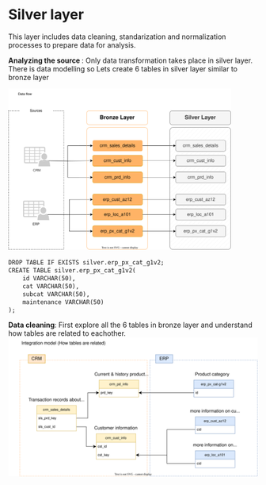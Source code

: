 # Silver layer
This layer includes data cleaning, standarization and normalization processes to prepare data for analysis.

<b>Analyzing the source </b> : Only data transformation takes place in silver layer. There is data modelling so Lets create 6 tables in silver layer similar to bronze layer


<img src="https://github.com/sumedhadewan/sql_datawarehouse_project/blob/main/docs/images/data_flow_silver_layer.drawio.svg" width="450" />




```
DROP TABLE IF EXISTS silver.erp_px_cat_g1v2;
CREATE TABLE silver.erp_px_cat_g1v2(
	id VARCHAR(50),
	cat VARCHAR(50),
	subcat VARCHAR(50),
	maintenance VARCHAR(50)
);

```
<b>Data cleaning</b>:
First explore all the 6 tables in bronze layer and understand how tables are related to eachother. 
<img src="https://github.com/sumedhadewan/sql_datawarehouse_project/blob/main/docs/images/integration_model.drawio.svg"/>
